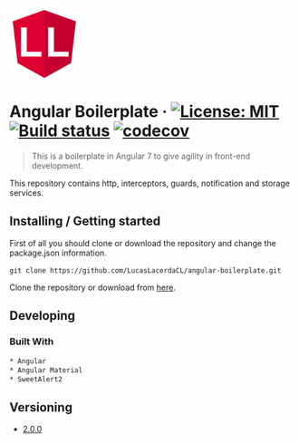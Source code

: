 ![Logo of the project](./src/assets/images/logo.sample.png)

# Angular Boilerplate &middot; [![License: MIT](https://img.shields.io/badge/License-MIT-yellow.svg)](https://opensource.org/licenses/MIT) [![Build status](https://lucaslacerdacl.visualstudio.com/angular-boilerplate/_apis/build/status/angular-boilerplate)](https://lucaslacerdacl.visualstudio.com/angular-boilerplate/_build/latest?definitionId=1) [![codecov](https://codecov.io/gh/LucasLacerdaCL/angular-boilerplate/branch/master/graph/badge.svg?token=PpAFPJqwzf)](https://codecov.io/gh/LucasLacerdaCL/angular-boilerplate)
> This is a boilerplate in Angular 7 to give agility in front-end development.

This repository contains http, interceptors, guards, notification and storage services.

## Installing / Getting started

First of all you should clone or download the repository and change the package.json information.

```shell
git clone https://github.com/LucasLacerdaCL/angular-boilerplate.git
```

Clone the repository or download from [here](https://github.com/LucasLacerdaCL/angular-boilerplate/archive/master.zip).

## Developing

### Built With
    * Angular
    * Angular Material
    * SweetAlert2

## Versioning

* [2.0.0](https://github.com/LucasLacerdaCL/angular-boilerplate/tags)

